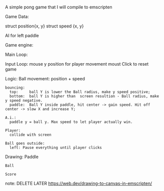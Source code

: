 A simple pong game that I will compile to emscripten

Game Data:

struct position{x, y}
struct speed {x, y}

AI for left paddle

Game engine:

Main Loop:
  
  Input Loop:
    mouse y position for player movement
    moust Click to reset game

  Logic:
    Ball movement: position + speed

    bouncing:
      top:     ball Y is lower the Ball radius, make y speed positive;
      bottom:  ball Y is higher than  screen resultion - Ball radius, make y speed negative.
      paddle:  Ball Y inside paddle, hit center -> gain speed. Hit off center -> slow X and increase Y;

    A.i.:
      paddle y = ball y. Max speed to let player actually win.

    Player:
      collide with screen

    Ball goes outside:
      left: Pause everything until player clicks

  Drawing:
    Paddle

    Ball

    Score


note:
DELETE LATER https://web.dev/drawing-to-canvas-in-emscripten/ 

